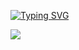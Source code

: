 [![Typing SVG](https://readme-typing-svg.demolab.com?font=roboto&size=24&duration=2500&pause=1500&vCenter=true&width=435&lines=Hello%2C+I'm+Mykola+%F0%9F%91%8B;Web+Developer+%F0%9F%8C%8F)](https://git.io/typing-svg)

<img src='https://www.codewars.com/users/mykolao/badges/large'>

<!--
**mykolao/mykolao** is a ✨ _special_ ✨ repository because its `README.md` (this file) appears on your GitHub profile.

Here are some ideas to get you started:

- 🔭 I’m currently working on ...
- 🌱 I’m currently learning ...
- 👯 I’m looking to collaborate on ...
- 🤔 I’m looking for help with ...
- 💬 Ask me about ...
- 📫 How to reach me: ...
- 😄 Pronouns: ...
- ⚡ Fun fact: ...
-->
